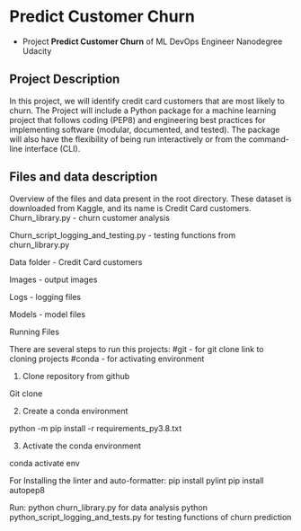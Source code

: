 # Predict Customer Churn

- Project **Predict Customer Churn** of ML DevOps Engineer Nanodegree Udacity

## Project Description
In this project, we will identify credit card customers that are most likely to churn. The Project will include a Python package for a machine learning project that follows coding (PEP8) and engineering best practices for implementing software (modular, documented, and tested). The package will also have the flexibility of being run interactively or from the command-line interface (CLI).

## Files and data description
Overview of the files and data present in the root directory. 
These dataset is downloaded from Kaggle, and its name is Credit Card customers.
Churn_library.py - churn customer analysis

Churn_script_logging_and_testing.py - testing functions from churn_library.py

Data folder - Credit Card customers

Images - output images 

Logs - logging files

Models - model files

Running Files

There are several steps to run this projects:
#git - for git clone link to cloning projects
#conda - for activating environment

1. Clone repository from github

Git clone

2. Create a conda environment

python -m pip install -r requirements_py3.8.txt

3. Activate the conda environment

conda activate env


For Installing the linter and auto-formatter: pip install pylint pip install autopep8

Run: python churn_library.py for data analysis
     python python_script_logging_and_tests.py for testing functions of churn prediction

